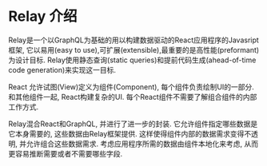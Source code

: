# Relay 介绍
Relay是一个以GraphQL为基础的用以构建数据驱动的React应用程序的Javasript框架, 它以易用(easy to use),可扩展(extensible),最重要的是高性能(preformant)为设计目标. Relay使用静态查询(static queries)和提前代码生成(ahead-of-time code generation)来实现这一目标.

React 允许试图(View)定义为组件(Component), 每个组件负责绘制UI的一部分. 和其他组件一起, React构建复杂的UI. 每个React组件不需要了解组合组件的内部工作方式.

Relay混合React和GraphQL, 并进行了进一步的封装. 它允许组件指定哪些数据是它本身需要的, 这些数据由Relay框架提供. 这样使得组件内部的数据需求变得不透明, 并允许组合这些数据需求. 考虑应用程序所需的数据由组件本地化来考虑, 从而更容易推断需要或者不需要哪些字段.